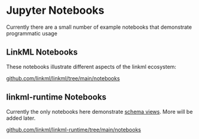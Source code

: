 # Jupyter Notebooks

Currently there are a small number of example notebooks that demonstrate programmatic usage

## LinkML Notebooks

These notebooks illustrate different aspects of the linkml ecosystem:

[github.com/linkml/linkml/tree/main/notebooks](https://github.com/linkml/linkml/tree/main/notebooks)

## linkml-runtime Notebooks

Currently the only notebooks here demonstrate [schema views](manipulating-schemas). More will be added later.

[github.com/linkml/linkml-runtime/tree/main/notebooks](https://github.com/linkml/linkml/tree/main/notebooks)
